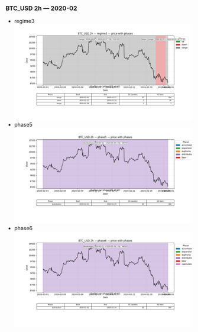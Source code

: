 ### BTC_USD 2h — 2020-02

- regime3
![BTC_USD_2h_regime3_2020-02_phase_price.png](outputs/fourier/phase_monthly/BTC_USD/2h/2020/2020-02/BTC_USD_2h_regime3_2020-02_phase_price.png)
- phase5
![BTC_USD_2h_phase5_2020-02_phase_price.png](outputs/fourier/phase_monthly/BTC_USD/2h/2020/2020-02/BTC_USD_2h_phase5_2020-02_phase_price.png)
- phase6
![BTC_USD_2h_phase6_2020-02_phase_price.png](outputs/fourier/phase_monthly/BTC_USD/2h/2020/2020-02/BTC_USD_2h_phase6_2020-02_phase_price.png)